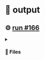 # 📝  output 

## ⚙️ [run #166](https://github.com/jwenerd/ytm-dl/actions/runs/7602160313)

<details>

<summary>

### 📁 Files

</summary>

|                                                                       |lines|size|bytes |
|-----------------------------------------------------------------------|-----|----|------|
|[`output/library_subscriptions.csv` ](output/library_subscriptions.csv)|63   |4.0K|2536  |
|[`output/library_songs.csv` ](output/library_songs.csv)                |2537 |224K|226481|
|[`output/library_artists.csv` ](output/library_artists.csv)            |1996 |92K |90523 |
|[`output/library_albums.csv` ](output/library_albums.csv)              |933  |64K |65179 |
|[`output/history.csv` ](output/history.csv)                            |805  |84K |82548 |
|[`output/liked_songs.csv` ](output/liked_songs.csv)                    |1411 |124K|123751|

</details>